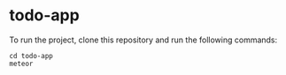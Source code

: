 # todo-app

To run the project, clone this repository and run the following commands:

    cd todo-app
    meteor

